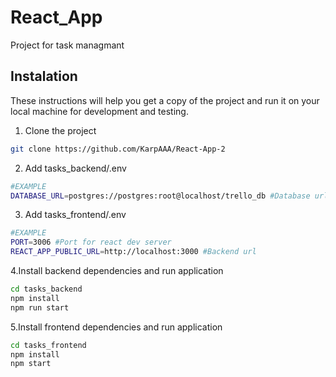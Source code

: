 # React_App

Project for task managmant

## Instalation

These instructions will help you get a copy of the project and run it on your local machine for development and testing.

1. Clone the project

```bash
git clone https://github.com/KarpAAA/React-App-2
```

2. Add tasks_backend/.env

```bash
#EXAMPLE
DATABASE_URL=postgres://postgres:root@localhost/trello_db #Database url
```

3. Add tasks_frontend/.env

```bash
#EXAMPLE
PORT=3006 #Port for react dev server
REACT_APP_PUBLIC_URL=http://localhost:3000 #Backend url
```

4.Install backend dependencies and run application
```bash
cd tasks_backend 
npm install
npm run start
```

5.Install frontend dependencies and run application
```bash
cd tasks_frontend
npm install
npm start
```
